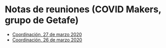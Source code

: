 # Notas de reuniones (COVID Makers, grupo de Getafe)

* [Coordinación, 27 de marzo 2020](2020-03-27-notas.md)
* [Coordinación, 26 de marzo 2020](2020-03-26-notas.md)
